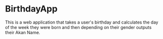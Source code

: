 # BirthdayApp
This is a web application that takes a user's birthday and calculates the day of the week they were born and then depending on their gender outputs their Akan Name. 
